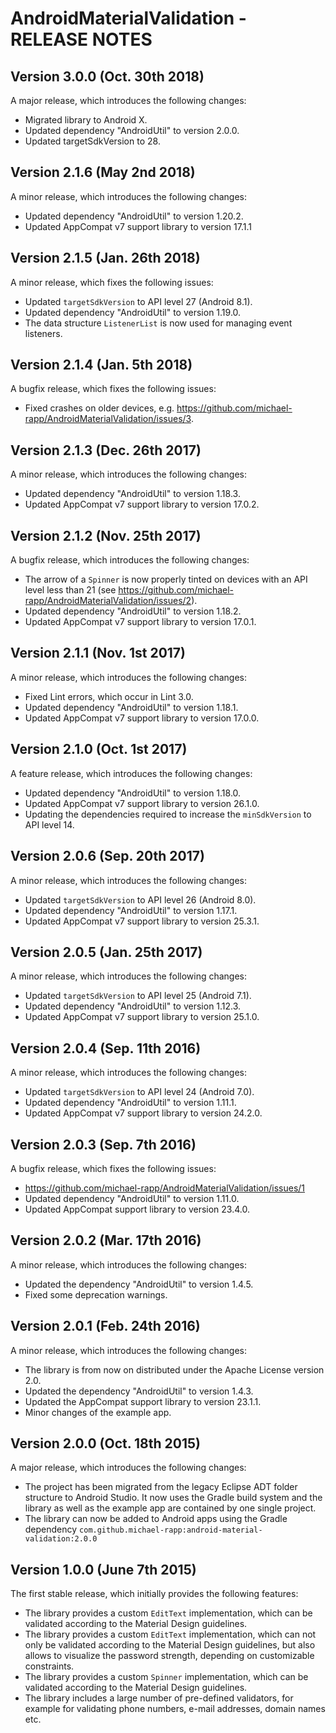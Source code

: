 # AndroidMaterialValidation - RELEASE NOTES

## Version 3.0.0 (Oct. 30th 2018)

A major release, which introduces the following changes:

- Migrated library to Android X.
- Updated dependency "AndroidUtil" to version 2.0.0.
- Updated targetSdkVersion to 28.

## Version 2.1.6 (May 2nd 2018)

A minor release, which introduces the following changes:

- Updated dependency "AndroidUtil" to version 1.20.2.
- Updated AppCompat v7 support library to version 17.1.1

## Version 2.1.5 (Jan. 26th 2018)

A minor release, which fixes the following issues:

- Updated `targetSdkVersion` to API level 27 (Android 8.1).
- Updated dependency "AndroidUtil" to version 1.19.0.
- The data structure `ListenerList` is now used for managing event listeners.

## Version 2.1.4 (Jan. 5th 2018)

A bugfix release, which fixes the following issues:

- Fixed crashes on older devices, e.g. https://github.com/michael-rapp/AndroidMaterialValidation/issues/3.

## Version 2.1.3 (Dec. 26th 2017)

A minor release, which introduces the following changes:

- Updated dependency "AndroidUtil" to version 1.18.3.
- Updated AppCompat v7 support library to version 17.0.2.

## Version 2.1.2 (Nov. 25th 2017)

A bugfix release, which introduces the following changes:

- The arrow of a `Spinner` is now properly tinted on devices with an API level less than 21 (see https://github.com/michael-rapp/AndroidMaterialValidation/issues/2).
- Updated dependency "AndroidUtil" to version 1.18.2.
- Updated AppCompat v7 support library to version 17.0.1.

## Version 2.1.1 (Nov. 1st 2017)

A minor release, which introduces the following changes:

- Fixed Lint errors, which occur in Lint 3.0.
- Updated dependency "AndroidUtil" to version 1.18.1.
- Updated AppCompat v7 support library to version 17.0.0.

## Version 2.1.0 (Oct. 1st 2017)

A feature release, which introduces the following changes:

- Updated dependency "AndroidUtil" to version 1.18.0.
- Updated AppCompat v7 support library to version 26.1.0.
- Updating the dependencies required to increase the `minSdkVersion` to API level 14.

## Version 2.0.6 (Sep. 20th 2017)

A minor release, which introduces the following changes:

- Updated `targetSdkVersion` to API level 26 (Android 8.0).
- Updated dependency "AndroidUtil" to version 1.17.1.
- Updated AppCompat v7 support library to version 25.3.1.

## Version 2.0.5 (Jan. 25th 2017)

A minor release, which introduces the following changes:

- Updated `targetSdkVersion` to API level 25 (Android 7.1).
- Updated dependency "AndroidUtil" to version 1.12.3.
- Updated AppCompat v7 support library to version 25.1.0.

## Version 2.0.4 (Sep. 11th 2016)

A minor release, which introduces the following changes:

- Updated `targetSdkVersion` to API level 24 (Android 7.0).
- Updated dependency "AndroidUtil" to version 1.11.1.
- Updated AppCompat v7 support library to version 24.2.0.

## Version 2.0.3 (Sep. 7th 2016)

A bugfix release, which fixes the following issues:

- https://github.com/michael-rapp/AndroidMaterialValidation/issues/1
- Updated dependency "AndroidUtil" to version 1.11.0.
- Updated AppCompat support library to version 23.4.0.

## Version 2.0.2 (Mar. 17th 2016)

A minor release, which introduces the following changes:

- Updated the dependency "AndroidUtil" to version 1.4.5.
- Fixed some deprecation warnings.

## Version 2.0.1 (Feb. 24th 2016)

A minor release, which introduces the following changes:

- The library is from now on distributed under the Apache License version 2.0. 
- Updated the dependency "AndroidUtil" to version 1.4.3.
- Updated the AppCompat support library to version 23.1.1.
- Minor changes of the example app.

## Version 2.0.0 (Oct. 18th 2015)

A major release, which introduces the following changes:

- The project has been migrated from the legacy Eclipse ADT folder structure to Android Studio. It now uses the Gradle build system and the library as well as the example app are contained by one single project.
- The library can now be added to Android apps using the Gradle dependency `com.github.michael-rapp:android-material-validation:2.0.0`

## Version 1.0.0 (June 7th 2015)

The first stable release, which initially provides the following features:
	
- The library provides a custom `EditText` implementation, which can be validated according to the Material Design guidelines.
- The library provides a custom `EditText` implementation, which can not only be validated according to the Material Design guidelines, but also allows to visualize the password strength, depending on customizable constraints.
- The library provides a custom `Spinner` implementation, which can be validated according to the Material Design guidelines.
- The library includes a large number of pre-defined validators, for example for validating phone numbers, e-mail addresses, domain names etc.